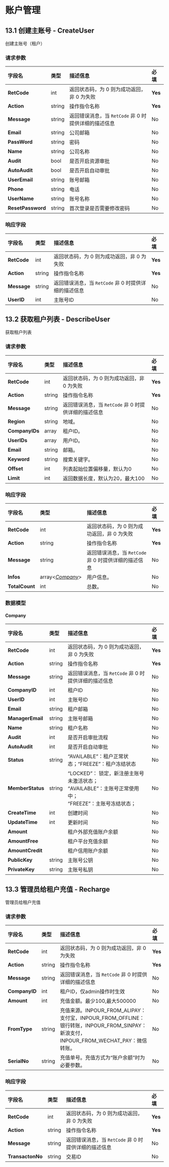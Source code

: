 



# 账户管理


    
    
## 13.1 创建主账号 - CreateUser

创建主账号（租户）

### 请求参数



    
    
| 字段名 | 类型 | 描述信息 | 必填 |
|:---|:---|:---|:---|
| **RetCode** | int | 返回状态码，为 0 则为成功返回，非 0 为失败 | **Yes** |
| **Action** | string | 操作指令名称 | **Yes** |
| **Message** | string | 返回错误消息，当 `RetCode` 非 0 时提供详细的描述信息 | No |
| **Email** | string | 公司邮箱 | No |
| **PassWord** | string | 密码 | No |
| **Name** | string | 公司名称 | No |
| **Audit** | bool | 是否开启资源审批 | No |
| **AutoAudit** | bool | 是否开启自动审批 | No |
| **UserEmail** | string | 账号邮箱 | No |
| **Phone** | string | 电话 | No |
| **UserName** | string | 账号名称 | No |
| **ResetPassword** | string | 首次登录是否需要修改密码 | No |

### 响应字段



    
    
| 字段名 | 类型 | 描述信息 | 必填 |
|:---|:---|:---|:---|
| **RetCode** | int | 返回状态码，为 0 则为成功返回，非 0 为失败 | **Yes** |
| **Action** | string | 操作指令名称 | **Yes** |
| **Message** | string | 返回错误消息，当 `RetCode` 非 0 时提供详细的描述信息 | No |
| **UserID** | int | 主账号ID | No |





    
    
## 13.2 获取租户列表 - DescribeUser

获取租户列表

### 请求参数



    
    
| 字段名 | 类型 | 描述信息 | 必填 |
|:---|:---|:---|:---|
| **RetCode** | int | 返回状态码，为 0 则为成功返回，非 0 为失败 | **Yes** |
| **Action** | string | 操作指令名称 | **Yes** |
| **Message** | string | 返回错误消息，当 `RetCode` 非 0 时提供详细的描述信息 | No |
| **Region** | string | 地域。 | No |
| **CompanyIDs** | array<int> | 租户ID。 | No |
| **UserIDs** | array<int> | 用户ID。 | No |
| **Email** | string | 邮箱。 | No |
| **Keyword** | string | 搜索关键字。 | No |
| **Offset** | int | 列表起始位置偏移量，默认为0 | No |
| **Limit** | int | 返回数据长度，默认为20，最大100 | No |

### 响应字段



    
    
| 字段名 | 类型 | 描述信息 | 必填 |
|:---|:---|:---|:---|
| **RetCode** | int | 返回状态码，为 0 则为成功返回，非 0 为失败 | **Yes** |
| **Action** | string | 操作指令名称 | **Yes** |
| **Message** | string | 返回错误消息，当 `RetCode` 非 0 时提供详细的描述信息 | No |
| **Infos** | array<[*Company*](#Company)> | 用户信息。 | No |
| **TotalCount** | int | 总数。 | No |



### 数据模型


    
#### Company

    
    
| 字段名 | 类型 | 描述信息 | 必填 |
|:---|:---|:---|:---|
| **RetCode** | int | 返回状态码，为 0 则为成功返回，非 0 为失败 | **Yes** |
| **Action** | string | 操作指令名称 | **Yes** |
| **Message** | string | 返回错误消息，当 `RetCode` 非 0 时提供详细的描述信息 | No |
| **CompanyID** | int | 租户ID | No |
| **UserID** | int | 主账号ID | No |
| **Email** | string | 租户邮箱 | No |
| **ManagerEmail** | string | 主账号邮箱 | No |
| **Name** | string | 租户名称 | No |
| **Audit** | int | 是否开启审批流程 | No |
| **AutoAudit** | int | 是否开启自动审批 | No |
| **Status** | string | “AVAILABLE”：租户正常状态；“FREEZE”：租户冻结状态 | No |
| **MemberStatus** | string | “LOCKED”： 锁定，新注册主账号未激活状态；<br />“AVAILABLE”：主账号正常使用中；<br /> “FREEZE”：主账号冻结状态； | No |
| **CreateTime** | int | 创建时间 | No |
| **UpdateTime** | int | 更新时间 | No |
| **Amount** |  | 租户外部充值账户余额 | No |
| **AmountFree** |  | 租户平台充值余额 | No |
| **AmountCredit** |  | 租户信用账户余额 | No |
| **PublicKey** | string | 主账号公钥 | No |
| **PrivateKey** | string | 主账号私钥 | No |
    

    

    





    
    
## 13.3 管理员给租户充值 - Recharge

管理员给租户充值

### 请求参数



    
    
| 字段名 | 类型 | 描述信息 | 必填 |
|:---|:---|:---|:---|
| **RetCode** | int | 返回状态码，为 0 则为成功返回，非 0 为失败 | **Yes** |
| **Action** | string | 操作指令名称 | **Yes** |
| **Message** | string | 返回错误消息，当 `RetCode` 非 0 时提供详细的描述信息 | No |
| **CompanyID** | int | 租户ID，仅admin操作时生效 | No |
| **Amount** | int | 充值金额。最少100,最大500000 | No |
| **FromType** | string | 充值来源。INPOUR_FROM_ALIPAY：支付宝，INPOUR_FROM_OFFLINE：银行转账，INPOUR_FROM_SINPAY：新浪支付，INPOUR_FROM_WECHAT_PAY：微信转账。 | No |
| **SerialNo** | string | 充值单号。充值方式为“账户余额”时为必要参数。 | No |

### 响应字段



    
    
| 字段名 | 类型 | 描述信息 | 必填 |
|:---|:---|:---|:---|
| **RetCode** | int | 返回状态码，为 0 则为成功返回，非 0 为失败 | **Yes** |
| **Action** | string | 操作指令名称 | **Yes** |
| **Message** | string | 返回错误消息，当 `RetCode` 非 0 时提供详细的描述信息 | No |
| **TransactonNo** | string | 交易ID | No |









